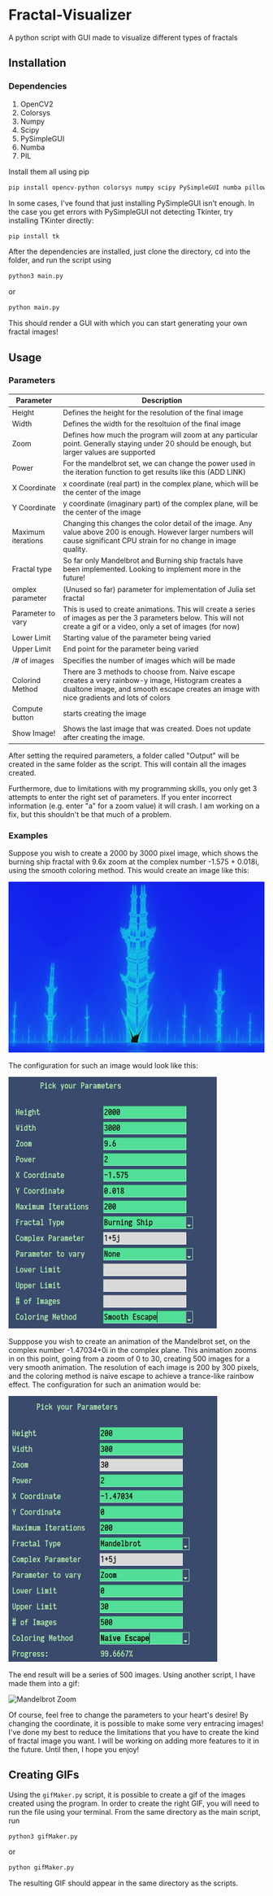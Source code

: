# Fractal-Visualizer
A python script with GUI made to visualize different types of fractals

## Installation
### Dependencies 
1. OpenCV2
2. Colorsys
3. Numpy
4. Scipy
5. PySimpleGUI
6. Numba
7. PIL

Install them all using pip 
```sh
pip install opencv-python colorsys numpy scipy PySimpleGUI numba pillow
```
In some cases, I've found that just installing PySimpleGUI isn't enough. In the case you get errors with PySimpleGUI not detecting Tkinter, try installing TKinter directly: 
```sh
pip install tk
```
After the dependencies are installed, just clone the directory, cd into the folder, and run the script using 
```sh
python3 main.py
```
or 
```sh
python main.py
```

This should render a GUI with which you can start generating your own fractal images!

## Usage 
### Parameters 
Parameter | Description
------------ | -------------
Height | Defines the height for the resolution of the final image 
Width | Defines the width for the resoltuion of the final image 
Zoom | Defines how much the program will zoom at any particular point. Generally staying under 20 should be enough, but larger values are supported 
Power | For the mandelbrot set, we can change the power used in the iteration function to get results like this (ADD LINK)
X Coordinate | x coordinate (real part) in the complex plane, which will be the center of the image 
Y Coordinate | y coordinate (imaginary part) of the complex plane, will be the center of the image 
Maximum iterations | Changing this changes the color detail of the image. Any value above 200 is enough. However larger numbers will cause significant CPU strain for no change in image quality. 
Fractal type | So far only Mandelbrot and Burning ship fractals have been implemented. Looking to implement more in the future! 
omplex parameter | (Unused so far) parameter for implementation of Julia set fractal 
Parameter to vary | This is used to create animations. This will create a series of images as per the 3 parameters below. This will not create a gif or a video, only a set of images (for now)
Lower Limit | Starting value of the parameter being varied 
Upper Limit | End point for the parameter being varied 
/# of images | Specifies the number of images which will be made 
Colorind Method | There are 3 methods to choose from. Naive escape creates a very rainbow-y image, Histogram creates a dualtone image, and smooth escape creates an image with nice gradients and lots of colors 
Compute button | starts creating the image 
Show Image! | Shows the last image that was created. Does not update after creating the image. 

After setting the required parameters, a folder called "Output" will be created in the same folder as the script. This will contain all the images created. 

Furthermore, due to limitations with my programming skills, you only get 3 attempts to enter the right set of parameters. If you enter incorrect information (e.g. enter "a" for a zoom value) it will crash. I am working on a fix, but this shouldn't be that much of a problem. 

### Examples 
Suppose you wish to create a 2000 by 3000 pixel image, which shows the burning ship fractal with 9.6x zoom at the complex number -1.575 + 0.018i, using the smooth coloring method. This would create an image like this: 

![Burhing Ship](./images/BurningShip.png)

The configuration for such an image would look like this:

![Burning Ship Config](./images/BurningShipConfig.png)

Supppose you wish to create an animation of the Mandelbrot set, on the complex number -1.47034+0i in the complex plane. This animation zooms in on this point, going from a zoom of 0 to 30, creating 500 images for a very smooth animation. The resolution of each image is 200 by 300 pixels, and the coloring method is naive escape to achieve a trance-like rainbow effect. The configuration for such an animation would be:

![Mandelbrot Config](./images/MandelbrotCOnfig.png)

The end result will be a series of 500 images. Using another script, I have made them into a gif:

![Mandelbrot Zoom](./images/MandelbrotZoom.gif)

Of course, feel free to change the parameters to your heart's desire! By changing the coordinate, it is possible to make some very entracing images! I've done my best to reduce the limitations that you have to create the kind of fractal image you want. I will be working on adding more features to it in the future. Until then, I hope you enjoy!

## Creating GIFs 
Using the `gifMaker.py` script, it is possible to create a gif of the images created using the program. In order to create the right GIF, you will need to run the file using your terminal. From the same directory as the main script, run 
```sh
python3 gifMaker.py
```
or
```sh
python gifMaker.py
```

The resulting GIF should appear in the same directory as the scripts.
